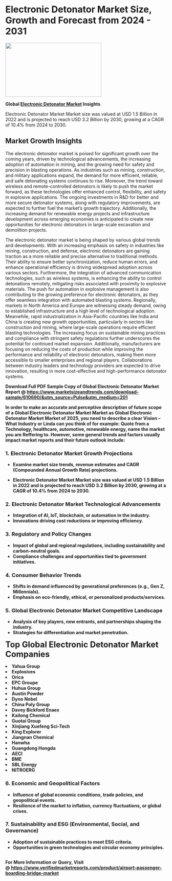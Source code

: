 <H1>Electronic Detonator Market Size, Growth and Forecast from 2024 - 2031</H1><img class="aligncenter size-medium wp-image-584254" src="https://thirdeyenews.in/wp-content/uploads/2024/09/Global-Market-Research-300x168.jpeg" alt="" width="300" height="168" /><p><strong>Global&nbsp;<a href="https://www.marketsizeandtrends.com/download-sample/610690/&amp;utm_source=Pulse&amp;utm_medium=201">Electronic Detonator Market</a> Insights</strong></p><p>Electronic Detonator Market Market size was valued at USD 1.5 Billion in 2022 and is projected to reach USD 3.2 Billion by 2030, growing at a CAGR of 10.4% from 2024 to 2030.</p><p><h2>Market Growth Insights</h2> <p>The electronic detonator market is poised for significant growth over the coming years, driven by technological advancements, the increasing adoption of automation in mining, and the growing need for safety and precision in blasting operations. As industries such as mining, construction, and military applications expand, the demand for more efficient, reliable, and safe detonating systems continues to rise. Moreover, the trend toward wireless and remote-controlled detonators is likely to push the market forward, as these technologies offer enhanced control, flexibility, and safety in explosive applications. The ongoing investments in R&D for better and more secure detonator systems, along with regulatory improvements, are expected to further fuel the market’s growth trajectory. Additionally, the increasing demand for renewable energy projects and infrastructure development across emerging economies is anticipated to create new opportunities for electronic detonators in large-scale excavation and demolition projects.</p> <p><strong></strong></p> <p>The electronic detonator market is being shaped by various global trends and developments. With an increasing emphasis on safety in industries like mining, construction, and defense, electronic detonators are gaining traction as a more reliable and precise alternative to traditional methods. Their ability to ensure better synchronization, reduce human errors, and enhance operational efficiency is driving widespread adoption across various sectors. Furthermore, the integration of advanced communication technologies, such as wireless systems, is enhancing the ability to control detonations remotely, mitigating risks associated with proximity to explosive materials. The push for automation in explosive management is also contributing to the growing preference for electronic detonators, as they offer seamless integration with automated blasting systems. Regionally, markets in North America and Europe are witnessing steady demand, owing to established infrastructure and a high level of technological adoption. Meanwhile, rapid industrialization in Asia-Pacific countries like India and China is creating new growth opportunities, particularly in sectors like construction and mining, where large-scale operations require efficient blasting technologies. The increasing focus on sustainable mining practices and compliance with stringent safety regulations further underscores the potential for continued market expansion. Additionally, manufacturers are focusing on reducing the costs of production while improving the performance and reliability of electronic detonators, making them more accessible to smaller enterprises and regional players. Collaborations between industry leaders and technology providers are expected to drive innovation, resulting in more cost-effective and high-performance detonator systems. <p><strong></p><p><span class=""><strong>Download Full PDF Sample Copy of Global Electronic Detonator Market Report</strong> @ <a href="https://www.marketsizeandtrends.com/download-sample/610690/&amp;utm_source=Pulse&amp;utm_medium=201" target="_blank">https://www.marketsizeandtrends.com/download-sample/610690/&amp;utm_source=Pulse&amp;utm_medium=201</a></span></p><p>In order to make an accurate and perceptive description of future scope of a Global&nbsp;Electronic Detonator Market Market as Global&nbsp;Electronic Detonator Market Market of 2025, you need to describe a clear Vision &ndash; What Industry or Linda can you think of for example: Quote from a Technology, healthcare, automotive, renewable energy, name the market you are Reffering to. However, some general trends and factors usually impact market reports and their future outlook include:</p><h3>1.&nbsp;<strong>Electronic Detonator Market Growth Projections</strong></h3><ul><li>Examine market size trends, revenue estimates and CAGR (Compounded Annual Growth Rate) projections.</li><li><p>Electronic Detonator Market Market size was valued at USD 1.5 Billion in 2022 and is projected to reach USD 3.2 Billion by 2030, growing at a CAGR of 10.4% from 2024 to 2030.</p></li></ul><h3>2.&nbsp;<strong>Electronic Detonator Market Technological Advancements</strong></h3><ul><li>Integration of AI, IoT, blockchain, or automation in the industry.</li><li>Innovations driving cost reductions or improving efficiency.</li></ul><h3>3.&nbsp;<strong>Regulatory and Policy Changes</strong></h3><ul><li>Impact of global and regional regulations, including sustainability and carbon-neutral goals.</li><li>Compliance challenges and opportunities tied to government initiatives.</li></ul><h3>4.&nbsp;<strong>Consumer Behavior Trends</strong></h3><ul><li>Shifts in demand influenced by generational preferences (e.g., Gen Z, Millennials).</li><li>Emphasis on eco-friendly, ethical, or personalized products/services.</li></ul><h3>5.&nbsp;<strong>Global Electronic Detonator Market Competitive Landscape</strong></h3><ul><li>Analysis of key players, new entrants, and partnerships shaping the industry.</li><li>Strategies for differentiation and market penetration.</li></ul><p data-pm-slice="1 1 []"><span style="color: inherit; font-family: inherit; font-size: 25px;">Top Global Electronic Detonator Market Companies</span></p><div class="" data-test-id=""><p><li>Yahua Group</li><li> Explosives</li><li> Orica</li><li> EPC Groupe</li><li> Huhua Group</li><li> Austin Powder</li><li> Dyno Nobel</li><li> China Poly Group</li><li> Davey Bickford Enaex</li><li> Kailong Chemical</li><li> Guotai Group</li><li> Xinjiang Xuefeng Sci-Tech</li><li> King Explorer</li><li> Jiangnan Chemical</li><li> Hanwha</li><li> Guangdong Hongda</li><li> AECI</li><li> BME</li><li> SBL Energy</li><li> NITROERG</li></p></div><h3>6.&nbsp;<strong>Economic and Geopolitical Factors</strong></h3><ul><li>Influence of global economic conditions, trade policies, and geopolitical events.</li><li>Resilience of the market to inflation, currency fluctuations, or global crises.</li></ul><h3>7.&nbsp;<strong>Sustainability and ESG (Environmental, Social, and Governance)</strong></h3><ul><li>Adoption of sustainable practices to meet ESG criteria.</li><li>Opportunities in green technologies and circular economy principles.</li></ul><h2><strong style="font-size: 14px;">For More Information or Query, Visit @&nbsp;</strong><a style="background-color: #ffffff; font-size: 14px;" href="https://www.marketsizeandtrends.com/report/electronic-detonator-market/" target="_blank">https://www.verifiedmarketreports.com/product/airport-passenger-boarding-bridge-market</a></h2>
